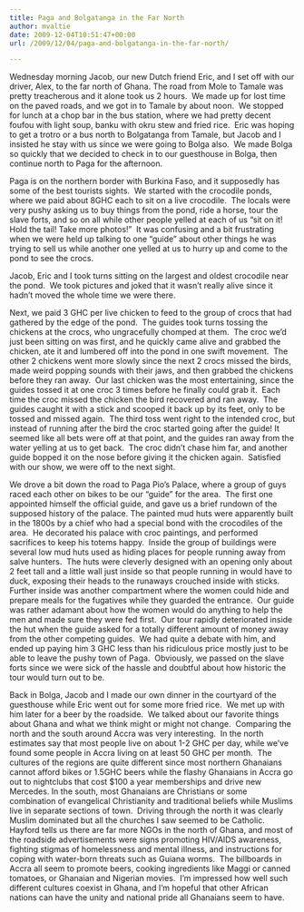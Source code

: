 ```yaml
---
title: Paga and Bolgatanga in the Far North
author: mvaltie
date: 2009-12-04T10:51:47+00:00
url: /2009/12/04/paga-and-bolgatanga-in-the-far-north/

---
```

Wednesday morning Jacob, our new Dutch friend Eric, and I set off with our driver, Alex, to the far north of Ghana. The road from Mole to Tamale was pretty treacherous and it alone took us 2 hours.  We made up for lost time on the paved roads, and we got in to Tamale by about noon.  We stopped for lunch at a chop bar in the bus station, where we had pretty decent foufou with light soup, banku with okru stew and fried rice.  Eric was hoping to get a trotro or a bus north to Bolgatanga from Tamale, but Jacob and I insisted he stay with us since we were going to Bolga also.  We made Bolga so quickly that we decided to check in to our guesthouse in Bolga, then continue north to Paga for the afternoon.

Paga is on the northern border with Burkina Faso, and it supposedly has some of the best tourists sights.  We started with the crocodile ponds, where we paid about 8GHC each to sit on a live crocodile.  The locals were very pushy asking us to buy things from the pond, ride a horse, tour the slave forts, and so on all while other people yelled at each of us “sit on it! Hold the tail! Take more photos!”  It was confusing and a bit frustrating when we were held up talking to one “guide” about other things he was trying to sell us while another one yelled at us to hurry up and come to the pond to see the crocs.

Jacob, Eric and I took turns sitting on the largest and oldest crocodile near the pond.  We took pictures and joked that it wasn’t really alive since it hadn’t moved the whole time we were there.

Next, we paid 3 GHC per live chicken to feed to the group of crocs that had gathered by the edge of the pond.  The guides took turns tossing the chickens at the crocs, who ungracefully chomped at them.  The croc we’d just been sitting on was first, and he quickly came alive and grabbed the chicken, ate it and lumbered off into the pond in one swift movement.  The other 2 chickens went more slowly since the next 2 crocs missed the birds, made weird popping sounds with their jaws, and then grabbed the chickens before they ran away.  Our last chicken was the most entertaining, since the guides tossed it at one croc 3 times before he finally could grab it.  Each time the croc missed the chicken the bird recovered and ran away.  The guides caught it with a stick and scooped it back up by its feet, only to be tossed and missed again.  The third toss went right to the intended croc, but instead of running after the bird the croc started going after the guide! It seemed like all bets were off at that point, and the guides ran away from the water yelling at us to get back.  The croc didn’t chase him far, and another guide bopped it on the nose before giving it the chicken again.  Satisfied with our show, we were off to the next sight.

We drove a bit down the road to Paga Pio’s Palace, where a group of guys raced each other on bikes to be our “guide” for the area.  The first one appointed himself the official guide, and gave us a brief rundown of the supposed history of the palace. The painted mud huts were apparently built in the 1800s by a chief who had a special bond with the crocodiles of the area.  He decorated his palace with croc paintings, and performed sacrifices to keep his totems happy.  Inside the group of buildings were several low mud huts used as hiding places for people running away from salve hunters.  The huts were cleverly designed with an opening only about 2 feet tall and a little wall just inside so that people running in would have to duck, exposing their heads to the runaways crouched inside with sticks.  Further inside was another compartment where the women could hide and prepare meals for the fugatives while they guarded the entrance.  Our guide was rather adamant about how the women would do anything to help the men and made sure they were fed first.  Our tour rapidly deteriorated inside the hut when the guide asked for a totally different amount of money away from the other competing guides.  We had quite a debate with him, and ended up paying him 3 GHC less than his ridiculous price mostly just to be able to leave the pushy town of Paga.  Obviously, we passed on the slave forts since we were sick of the hassle and doubtful about how historic the tour would turn out to be.



Back in Bolga, Jacob and I made our own dinner in the courtyard of the guesthouse while Eric went out for some more fried rice.  We met up with him later for a beer by the roadside.  We talked about our favorite things about Ghana and what we think might or might not change.  Comparing the north and the south around Accra was very interesting.  In the north estimates say that most people live on about 1-2 GHC per day, while we’ve found some people in Accra living on at least 50 GHC per month.  The cultures of the regions are quite different since most northern Ghanaians cannot afford bikes or 1.5GHC beers while the flashy Ghanaians in Accra go out to nightclubs that cost $100 a year memberships and drive new Mercedes. In the south, most Ghanaians are Christians or some combination of evangelical Christianity and traditional beliefs while Muslims live in separate sections of town.  Driving through the north it was clearly Muslim dominated but all the churches I saw seemed to be Catholic.  Hayford tells us there are far more NGOs in the north of Ghana, and most of the roadside advertisements were signs promoting HIV/AIDS awareness, fighting stigmas of homelessness and mental illness, and instructions for coping with water-born threats such as Guiana worms.  The billboards in Accra all seem to promote beers, cooking ingredients like Maggi or canned tomatoes, or Ghanaian and Nigerian movies.  I’m impressed how well such different cultures coexist in Ghana, and I’m hopeful that other African nations can have the unity and national pride all Ghanaians seem to have.
